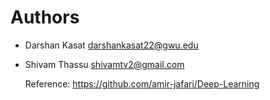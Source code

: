 # Authors

* Darshan Kasat <darshankasat22@gwu.edu>

* Shivam Thassu <shivamtv2@gmail.com>

  Reference: https://github.com/amir-jafari/Deep-Learning
